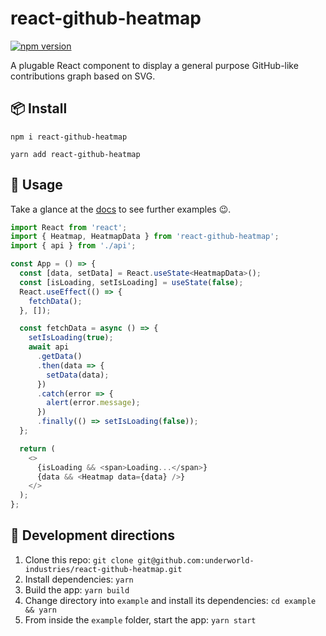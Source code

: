 # react-github-heatmap

[![npm version](https://badge.fury.io/js/%40react-github-heatmap.svg)](https://www.npmjs.com/package/react-github-heatmap)

A plugable React component to display a general purpose GitHub-like contributions graph based on
SVG.

## 📦 Install

`npm i react-github-heatmap`

`yarn add react-github-heatmap`

## 🔨 Usage

Take a glance at the [docs](https://underworld-industries.github.io/react-github-heatmap) to see
further examples 😉.

```typescript
import React from 'react';
import { Heatmap, HeatmapData } from 'react-github-heatmap';
import { api } from './api';

const App = () => {
  const [data, setData] = React.useState<HeatmapData>();
  const [isLoading, setIsLoading] = useState(false);
  React.useEffect(() => {
    fetchData();
  }, []);

  const fetchData = async () => {
    setIsLoading(true);
    await api
      .getData()
      .then(data => {
        setData(data);
      })
      .catch(error => {
        alert(error.message);
      })
      .finally(() => setIsLoading(false));
  };

  return (
    <>
      {isLoading && <span>Loading...</span>}
      {data && <Heatmap data={data} />}
    </>
  );
};
```

## 🚧 Development directions

1. Clone this repo: `git clone git@github.com:underworld-industries/react-github-heatmap.git`
2. Install dependencies: `yarn`
3. Build the app: `yarn build`
4. Change directory into `example` and install its dependencies: `cd example && yarn`
5. From inside the `example` folder, start the app: `yarn start`
